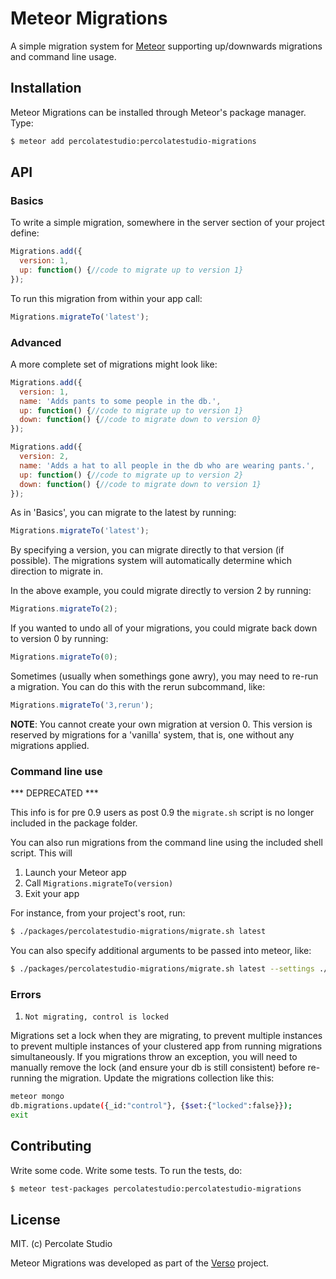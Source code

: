 # Meteor Migrations

A simple migration system for [Meteor](http://meteor.com) supporting up/downwards migrations and command line usage.

## Installation

Meteor Migrations can be installed through Meteor's package manager. Type:

``` sh
$ meteor add percolatestudio:percolatestudio-migrations
```

## API

### Basics

To write a simple migration, somewhere in the server section of your project define:

``` javascript
Migrations.add({
  version: 1,
  up: function() {//code to migrate up to version 1}
});
```

To run this migration from within your app call:

``` javascript
Migrations.migrateTo('latest');
```

### Advanced

A more complete set of migrations might look like:

``` javascript
Migrations.add({
  version: 1,
  name: 'Adds pants to some people in the db.',
  up: function() {//code to migrate up to version 1}
  down: function() {//code to migrate down to version 0}
});

Migrations.add({
  version: 2,
  name: 'Adds a hat to all people in the db who are wearing pants.',
  up: function() {//code to migrate up to version 2}
  down: function() {//code to migrate down to version 1}
});
```

As in 'Basics', you can migrate to the latest by running:

``` javascript
Migrations.migrateTo('latest');
```

By specifying a version, you can migrate directly to that version (if possible). The migrations system will automatically determine which direction to migrate in.

In the above example, you could migrate directly to version 2 by running:

``` javascript
Migrations.migrateTo(2);
```

If you wanted to undo all of your migrations, you could migrate back down to version 0 by running:

``` javascript
Migrations.migrateTo(0);
```

Sometimes (usually when somethings gone awry), you may need to re-run a migration. You can do this with the rerun subcommand, like:

``` javascript
Migrations.migrateTo('3,rerun');
```

**NOTE**: You cannot create your own migration at version 0. This version is reserved by migrations for a 'vanilla' system, that is, one without any migrations applied.

### Command line use

*** DEPRECATED ***

This info is for pre 0.9 users as post 0.9 the `migrate.sh` script is no longer included in the package folder.

You can also run migrations from the command line using the included shell script. This will 

1. Launch your Meteor app
2. Call `Migrations.migrateTo(version)`
3. Exit your app

For instance, from your project's root, run:

``` sh
$ ./packages/percolatestudio-migrations/migrate.sh latest
```

You can also specify additional arguments to be passed into meteor, like:

``` sh
$ ./packages/percolatestudio-migrations/migrate.sh latest --settings ./setting.json
```

### Errors
1. `Not migrating, control is locked`

  Migrations set a lock when they are migrating, to prevent multiple instances to prevent multiple instances of your clustered app from running migrations simultaneously. If you migrations throw an exception, you will need to manually remove the lock (and ensure your db is still consistent) before re-running the migration. Update the migrations collection like this:

  ``` sh
  meteor mongo
  db.migrations.update({_id:"control"}, {$set:{"locked":false}});
  exit
  ```

## Contributing

Write some code. Write some tests. To run the tests, do:

``` sh
$ meteor test-packages percolatestudio:percolatestudio-migrations
```

## License 

MIT. (c) Percolate Studio

Meteor Migrations was developed as part of the [Verso](http://versoapp.com) project.
